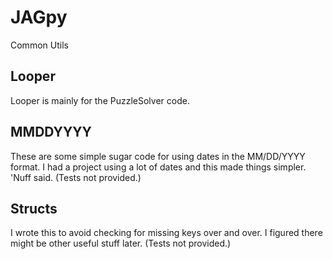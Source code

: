 # JAGpy
Common Utils

## Looper
Looper is mainly for the PuzzleSolver code. 

## MMDDYYYY
These are some simple sugar code for using dates in the MM/DD/YYYY format.
I had a project using a lot of dates and this made things simpler. 'Nuff said. 
(Tests not provided.)

## Structs
I wrote this to avoid checking for missing keys over and over.
I figured there might be other useful stuff later.
(Tests not provided.)
